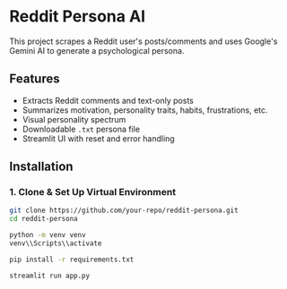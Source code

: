 # Reddit Persona AI

This project scrapes a Reddit user's posts/comments and uses Google's Gemini AI to generate a psychological persona.

## Features

- Extracts Reddit comments and text-only posts
- Summarizes motivation, personality traits, habits, frustrations, etc.
- Visual personality spectrum
- Downloadable `.txt` persona file
- Streamlit UI with reset and error handling

## Installation

### 1. Clone & Set Up Virtual Environment

```bash
git clone https://github.com/your-repo/reddit-persona.git
cd reddit-persona

python -m venv venv
venv\\Scripts\\activate

pip install -r requirements.txt

streamlit run app.py
```
